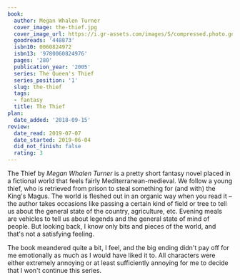 ```yaml
---
book:
  author: Megan Whalen Turner
  cover_image: the-thief.jpg
  cover_image_url: https://i.gr-assets.com/images/S/compressed.photo.goodreads.com/books/1427740839l/448873.jpg
  goodreads: '448873'
  isbn10: 0060824972
  isbn13: '9780060824976'
  pages: '280'
  publication_year: '2005'
  series: The Queen's Thief
  series_position: '1'
  slug: the-thief
  tags:
  - fantasy
  title: The Thief
plan:
  date_added: '2018-09-15'
review:
  date_read: 2019-07-07
  date_started: 2019-06-04
  did_not_finish: false
  rating: 3
---
```


The Thief by *Megan Whalen Turner* is a pretty short fantasy novel placed in a fictional world that feels fairly Mediterranean-medieval. We follow a young thief, who is retrieved from prison to steal something for (and with) the King's Magus. The world is fleshed out in an organic way when you read it – the author takes occasions like passing a certain kind of field or tree to tell us about the general state of the country, agriculture, etc. Evening meals are vehicles to tell us about legends and the general state of mind of people. But looking back, I know only bits and pieces of the world, and that's not a satisfying feeling.

The book meandered quite a bit, I feel, and the big ending didn't pay off for me emotionally as much as I would have liked it to. All characters were either extremely annoying or at least sufficiently annoying for me to decide that I won't continue this series.
